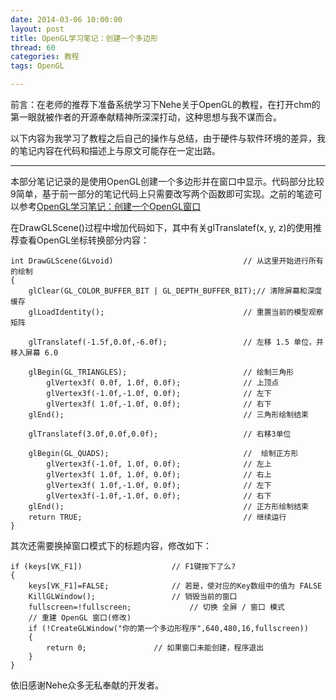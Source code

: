 ```yaml
---
date: 2014-03-06 10:00:00
layout: post
title: OpenGL学习笔记：创建一个多边形
thread: 60
categories: 教程
tags: OpenGL

---
```


前言：在老师的推荐下准备系统学习下Nehe关于OpenGL的教程，在打开chm的第一眼就被作者的开源奉献精神所深深打动，这种思想与我不谋而合。

以下内容为我学习了教程之后自己的操作与总结，由于硬件与软件环境的差异，我的笔记内容在代码和描述上与原文可能存在一定出路。

----

本部分笔记记录的是使用OpenGL创建一个多边形并在窗口中显示。代码部分比较9简单，基于前一部分的笔记代码上只需要改写两个函数即可实现。之前的笔迹可以参考[OpenGL学习笔记：创建一个OpenGL窗口
](http://hijiangtao.github.io/2014/03/06/CreateAOpenGLWindow/)

在DrawGLScene()过程中增加代码如下，其中有关glTranslatef(x, y, z)的使用推荐查看OpenGL坐标转换部分内容：

```
int DrawGLScene(GLvoid)								// 从这里开始进行所有的绘制
{
	glClear(GL_COLOR_BUFFER_BIT | GL_DEPTH_BUFFER_BIT);// 清除屏幕和深度缓存
	glLoadIdentity();								// 重置当前的模型观察矩阵

	glTranslatef(-1.5f,0.0f,-6.0f);					// 左移 1.5 单位，并移入屏幕 6.0

	glBegin(GL_TRIANGLES);							// 绘制三角形
		glVertex3f( 0.0f, 1.0f, 0.0f);				// 上顶点
		glVertex3f(-1.0f,-1.0f, 0.0f);				// 左下
		glVertex3f( 1.0f,-1.0f, 0.0f);				// 右下
	glEnd();										// 三角形绘制结束

	glTranslatef(3.0f,0.0f,0.0f);					// 右移3单位

	glBegin(GL_QUADS);								//  绘制正方形
		glVertex3f(-1.0f, 1.0f, 0.0f);				// 左上
		glVertex3f( 1.0f, 1.0f, 0.0f);				// 右上
		glVertex3f( 1.0f,-1.0f, 0.0f);				// 左下
		glVertex3f(-1.0f,-1.0f, 0.0f);				// 右下
	glEnd();										// 正方形绘制结束
	return TRUE;									// 继续运行
}
```

其次还需要换掉窗口模式下的标题内容，修改如下：

```
if (keys[VK_F1])					// F1键按下了么?
{
	keys[VK_F1]=FALSE;				// 若是，使对应的Key数组中的值为 FALSE
	KillGLWindow();					// 销毁当前的窗口
	fullscreen=!fullscreen;				// 切换 全屏 / 窗口 模式
	// 重建 OpenGL 窗口(修改)
	if (!CreateGLWindow("你的第一个多边形程序",640,480,16,fullscreen))
	{
		return 0;				// 如果窗口未能创建，程序退出
	}
}
```

依旧感谢Nehe众多无私奉献的开发者。
